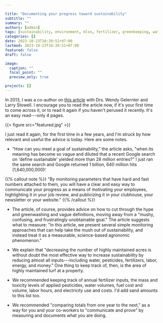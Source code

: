 ```yaml
---

title: "Documenting your progress toward sustainability"
subtitle: ""
summary: ""
authors: [admin]
tags: [sustainability, environment, mlsn, fertilizer, greenkeeping, water, pesticides]
categories: []
date: 2023-10-23T10:39:51+07:00
lastmod: 2023-10-23T10:39:51+07:00
featured: false
draft: false

image:
  caption: ""
  focal_point: ""
  preview_only: true

projects: []
---
```


In 2013, I was a co-author on [this article](/publication/gelernter-etal-2013/) with Drs. Wendy Gelernter and Larry Stowell. I encourage you to read the article now, if it's your first time to come across it, or to read it again if you haven't perused it recently. It's an easy read---only 4 pages.

{{< figure src="featured.jpg" >}}

I just read it again, for the first time in a few years, and I'm struck by how relevant and useful the advice is today. Here are some notes.

* "How can you meet a goal of sustainability," the article asks, "when its meaning has become so vague and diluted that a recent Google search on 'define sustainable' yielded more than 28 million entries?" I just ran the same search and Google returned 1 billion, 640 million hits (1,640,000,000)! 

{{% callout note %}}
"By monitoring parameters that have hard and fast numbers attached to them, you will have a clear and easy way to communicate your progress as a means of motivating your employees, highlighting it in your job review, and publicizing it in your clubhouse, your newsletter or your website."
{{% /callout %}}

* The article, of course, provides advice on how to cut through the hype and greenwashing and vague definitions, moving away from a "mushy, confusing, and frustratingly unobtainable goal." The article suggests what to measure: "In this article, we present several simple monitoring approaches that can help take the mush out of sustainability, and instead treat it as a measurable, science-based agronomic phenomenon."

* We explain that "decreasing the number of highly maintained acres is without doubt the most effective way to increase sustainability by reducing almost all inputs---including water, pesticides, fertilizers, labor, energy, and money." One thing to keep track of, then, is the area of highly maintained turf at a property.

* We recommended keeping track of annual fertilizer inputs, the mass and toxicity levels of applied pesticides, water volumes, fuel cost and volume, labor hours, and electricity use and costs. I'd add sand amounts to this list too.

* We recommended "comparing totals from one year to the next," as a way for you and your co-workers to "communicate and prove" by measuring and documents what you are doing. 



